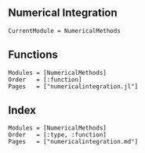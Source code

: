 ## Numerical Integration

```@meta
CurrentModule = NumericalMethods
```

## Functions
```@autodocs
Modules = [NumericalMethods]
Order   = [:function]
Pages   = ["numericalintegration.jl"]
```

## Index
```@index
Modules = [NumericalMethods]
Order   = [:type, :function]
Pages   = ["numericalintegration.md"]
```
